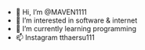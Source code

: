 - 👋 Hi, I’m @MAVEN1111
- 👀 I’m interested in software &           internet
- 🌱 I’m currently learning programming
- 📫 Instagram tthaersu111
 

<!---
MAVEN1111/MAVEN1111 is a ✨ special ✨ repository because its `README.md` (this file) appears on your GitHub profile.
You can click the Preview link to take a look at your changes.
--->
